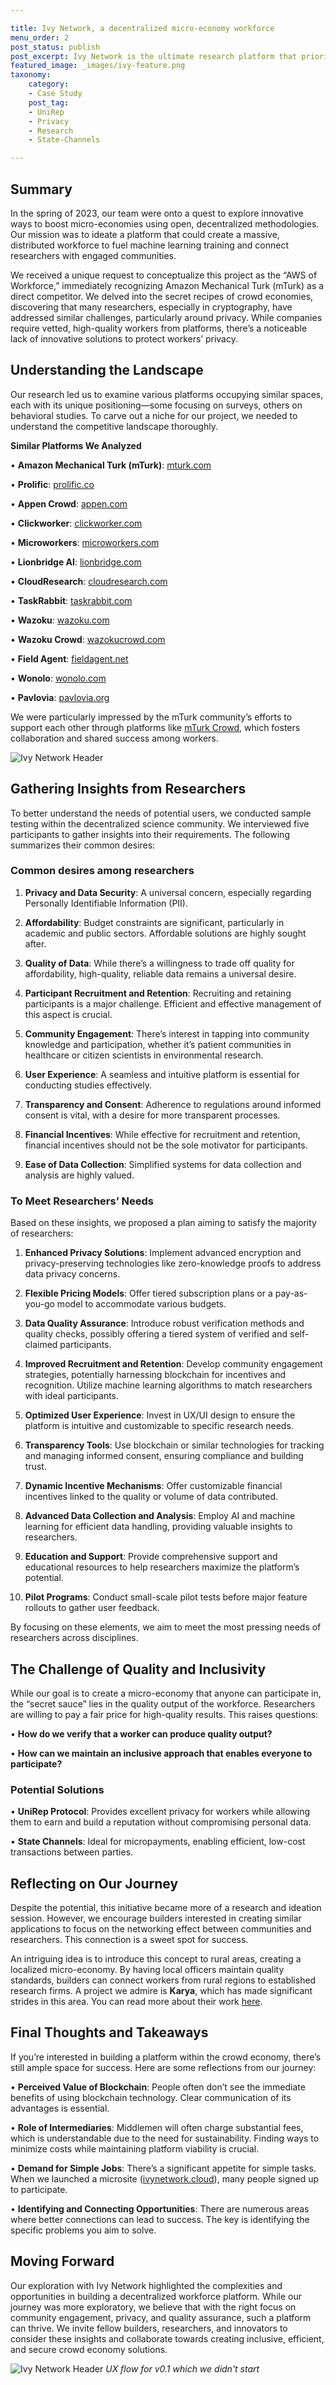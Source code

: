 ```yaml
---

title: Ivy Network, a decentralized micro-economy workforce
menu_order: 2
post_status: publish
post_excerpt: Ivy Network is the ultimate research platform that prioritizes data privacy, cost-efficiency, and community engagement. It's designed to meet the diverse needs of researchers across disciplines by offering a one-stop solution that streamlines participant recruitment, data collection, and analysis, without compromising on data quality or integrity..
featured_image: _images/ivy-feature.png
taxonomy:
    category:
    - Case Study
    post_tag:
    - UniRep
    - Privacy
    - Research
    - State-Channels

---
```

## Summary
In the spring of 2023, our team were onto a quest to explore innovative ways to boost micro-economies using open, decentralized methodologies. Our mission was to ideate a platform that could create a massive, distributed workforce to fuel machine learning training and connect researchers with engaged communities.

We received a unique request to conceptualize this project as the “AWS of Workforce,” immediately recognizing Amazon Mechanical Turk (mTurk) as a direct competitor. We delved into the secret recipes of crowd economies, discovering that many researchers, especially in cryptography, have addressed similar challenges, particularly around privacy. While companies require vetted, high-quality workers from platforms, there’s a noticeable lack of innovative solutions to protect workers’ privacy.

## Understanding the Landscape

Our research led us to examine various platforms occupying similar spaces, each with its unique positioning—some focusing on surveys, others on behavioral studies. To carve out a niche for our project, we needed to understand the competitive landscape thoroughly.

**Similar Platforms We Analyzed**

•	**Amazon Mechanical Turk (mTurk)**: [mturk.com](https://www.mturk.com/)

•	**Prolific**: [prolific.co](https://www.prolific.co/)

•	**Appen Crowd**: [appen.com](https://appen.com/)

•	**Clickworker**: [clickworker.com](https://www.clickworker.com/clickworker/)

•	**Microworkers**: [microworkers.com](https://www.microworkers.com/)

•	**Lionbridge AI**: [lionbridge.com](https://www.lionbridge.com/)

•	**CloudResearch**: [cloudresearch.com](https://www.cloudresearch.com/)

•	**TaskRabbit**: [taskrabbit.com](https://www.taskrabbit.com/services)

•	**Wazoku**: [wazoku.com](https://www.wazoku.com/product/open-innovation/)

•	**Wazoku Crowd**: [wazokucrowd.com](https://www.wazokucrowd.com/)

•	**Field Agent**: [fieldagent.net](https://app.fieldagent.net/)

•	**Wonolo**: [wonolo.com](https://www.wonolo.com/)

•	**Pavlovia**: [pavlovia.org](https://pavlovia.org/#main)

We were particularly impressed by the mTurk community’s efforts to support each other through platforms like [mTurk Crowd](https://www.mturkcrowd.com/), which fosters collaboration and shared success among workers.


![Ivy Network Header](/_images/ivy-network-header.png)



## Gathering Insights from Researchers

To better understand the needs of potential users, we conducted sample testing within the decentralized science community. We interviewed five participants to gather insights into their requirements. The following summarizes their common desires:

### Common desires among researchers

1.	**Privacy and Data Security**: A universal concern, especially regarding Personally Identifiable Information (PII).

2.	**Affordability**: Budget constraints are significant, particularly in academic and public sectors. Affordable solutions are highly sought after.

3.	**Quality of Data**: While there’s a willingness to trade off quality for affordability, high-quality, reliable data remains a universal desire.

4.	**Participant Recruitment and Retention**: Recruiting and retaining participants is a major challenge. Efficient and effective management of this aspect is crucial.

5.	**Community Engagement**: There’s interest in tapping into community knowledge and participation, whether it’s patient communities in healthcare or citizen scientists in environmental research.

6.	**User Experience**: A seamless and intuitive platform is essential for conducting studies effectively.

7.	**Transparency and Consent**: Adherence to regulations around informed consent is vital, with a desire for more transparent processes.

8.	**Financial Incentives**: While effective for recruitment and retention, financial incentives should not be the sole motivator for participants.

9.	**Ease of Data Collection**: Simplified systems for data collection and analysis are highly valued.

### To Meet Researchers’ Needs

Based on these insights, we proposed a plan aiming to satisfy the majority of researchers:

1.	**Enhanced Privacy Solutions**: Implement advanced encryption and privacy-preserving technologies like zero-knowledge proofs to address data privacy concerns.

2.	**Flexible Pricing Models**: Offer tiered subscription plans or a pay-as-you-go model to accommodate various budgets.

3.	**Data Quality Assurance**: Introduce robust verification methods and quality checks, possibly offering a tiered system of verified and self-claimed participants.

4.	**Improved Recruitment and Retention**: Develop community engagement strategies, potentially harnessing blockchain for incentives and recognition. Utilize machine learning algorithms to match researchers with ideal participants.

5.	**Optimized User Experience**: Invest in UX/UI design to ensure the platform is intuitive and customizable to specific research needs.

6.	**Transparency Tools**: Use blockchain or similar technologies for tracking and managing informed consent, ensuring compliance and building trust.

7.	**Dynamic Incentive Mechanisms**: Offer customizable financial incentives linked to the quality or volume of data contributed.

8.	**Advanced Data Collection and Analysis**: Employ AI and machine learning for efficient data handling, providing valuable insights to researchers.

9.	**Education and Support**: Provide comprehensive support and educational resources to help researchers maximize the platform’s potential.

10.	**Pilot Programs**: Conduct small-scale pilot tests before major feature rollouts to gather user feedback.

By focusing on these elements, we aim to meet the most pressing needs of researchers across disciplines.

## The Challenge of Quality and Inclusivity

While our goal is to create a micro-economy that anyone can participate in, the “secret sauce” lies in the quality output of the workforce. Researchers are willing to pay a fair price for high-quality results. This raises questions:

•	**How do we verify that a worker can produce quality output?**

•	**How can we maintain an inclusive approach that enables everyone to participate?**

### Potential Solutions

•	**UniRep Protocol**: Provides excellent privacy for workers while allowing them to earn and build a reputation without compromising personal data.

•	**State Channels**: Ideal for micropayments, enabling efficient, low-cost transactions between parties.

## Reflecting on Our Journey

Despite the potential, this initiative became more of a research and ideation session. However, we encourage builders interested in creating similar applications to focus on the networking effect between communities and researchers. This connection is a sweet spot for success.

An intriguing idea is to introduce this concept to rural areas, creating a localized micro-economy. By having local officers maintain quality standards, builders can connect workers from rural regions to established research firms. A project we admire is **Karya**, which has made significant strides in this area. You can read more about their work [here](https://time.com/6297403/the-workers-behind-ai-rarely-see-its-rewards-this-indian-startup-wants-to-fix-that/).

## Final Thoughts and Takeaways

If you’re interested in building a platform within the crowd economy, there’s still ample space for success. Here are some reflections from our journey:

•	**Perceived Value of Blockchain**: People often don’t see the immediate benefits of using blockchain technology. Clear communication of its advantages is essential.

•	**Role of Intermediaries**: Middlemen will often charge substantial fees, which is understandable due to the need for sustainability. Finding ways to minimize costs while maintaining platform viability is crucial.

•	**Demand for Simple Jobs**: There’s a significant appetite for simple tasks. When we launched a microsite ([ivynetwork.cloud](https://ivynetwork.cloud/)), many people signed up to participate.

•	**Identifying and Connecting Opportunities**: There are numerous areas where better connections can lead to success. The key is identifying the specific problems you aim to solve.

## Moving Forward

Our exploration with Ivy Network highlighted the complexities and opportunities in building a decentralized workforce platform. While our journey was more exploratory, we believe that with the right focus on community engagement, privacy, and quality assurance, such a platform can thrive. We invite fellow builders, researchers, and innovators to consider these insights and collaborate towards creating inclusive, efficient, and secure crowd economy solutions.

![Ivy Network Header](/_images/Ivy%20network%20[Oregano]-v0.1.png)
*UX flow for v0.1 which we didn't start*